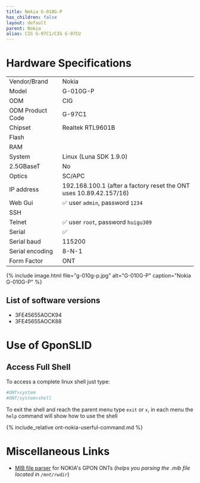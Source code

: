 ```yaml
---
title: Nokia G-010G-P
has_children: false
layout: default
parent: Nokia
alias: CIG G-97C1/CIG G-97CU
---
```


# Hardware Specifications

|                  |                                                                     |
| ---------------- | ------------------------------------------------------------------- |
| Vendor/Brand     | Nokia                                                               |
| Model            | G-010G-P                                                            |
| ODM              | CIG                                                                 |
| ODM Product Code | G-97C1                                                              |
| Chipset          | Realtek RTL9601B                                                    |
| Flash            |                                                                     |
| RAM              |                                                                     |
| System           | Linux (Luna SDK 1.9.0)                                              |
| 2.5GBaseT        | No                                                                  |
| Optics           | SC/APC                                                              |
| IP address       | 192.168.100.1  (after a factory reset the ONT uses 10.89.42.157/16) |
| Web Gui          | ✅ user `admin`, password `1234`                                    |
| SSH              |                                                                     |
| Telnet           | ✅ user `root`, password `huigu309`                                 |
| Serial           | ✅                                                                  |
| Serial baud      | 115200                                                              |
| Serial encoding  | 8-N-1                                                               |
| Form Factor      | ONT                                                                 |

{% include image.html file="g-010g-p.jpg"  alt="G-010G-P" caption="Nokia G-010G-P" %}

## List of software versions

- 3FE45655AOCK94
- 3FE45655AOCK88

# Use of GponSLID

## Access Full Shell

To access a complete linux shell just type:
```sh
#ONT>system
#ONT/system>shell
```

To exit the shell and reach the parent menu type `exit` or `x`, in each menu the `help` command will show how to use the shell

{% include_relative ont-nokia-userful-command.md %}

# Miscellaneous Links
- [MIB file parser](https://github.com/nanomad/nokia-ont-mib-parser) for NOKIA's GPON ONTs (*helps you parsing the .mib file located in `/mnt/rwdir`*)


